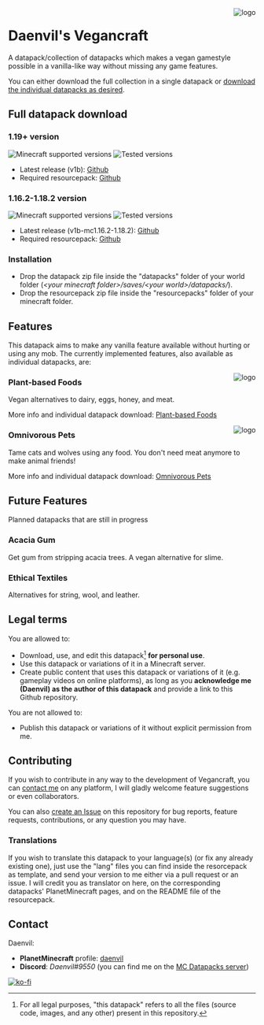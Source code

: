 <img src="../datapack/pack.png" alt="logo" align="right"/>

# Daenvil's Vegancraft
A datapack/collection of datapacks which makes a vegan gamestyle possible in a vanilla-like way without missing any game features.

You can either download the full collection in a single datapack or [download the individual datapacks as desired](#features).

## Full datapack download

### 1.19+ version

![Minecraft supported versions](https://img.shields.io/badge/supported%20MC%20versions-1.19%2B-green?style=flat-square)
![Tested versions](https://img.shields.io/badge/tested%20in-1.19-informational?style=flat-square)

- Latest release (v1b): [Github](https://github.com/daenvil/vegancraft/releases/download/v1b/vegancraft-DP_v1b.zip)
- Required resourcepack: [Github](https://github.com/daenvil/vegancraft/releases/download/v1b/vegancraft-RP_v1b.zip)

### 1.16.2-1.18.2 version
![Minecraft supported versions](https://img.shields.io/badge/supported%20MC%20versions-1.16.2--1.18.2-green?style=flat-square)
![Tested versions](https://img.shields.io/badge/tested%20in-1.18.2-informational?style=flat-square)

- Latest release (v1b-mc1.16.2-1.18.2): [Github](https://github.com/daenvil/vegancraft/releases/download/v1b-mc1.16.2-1.18.2/vegancraft-DP_v1b-mc1.16.2-1.18.2.zip)
- Required resourcepack: [Github](https://github.com/daenvil/vegancraft/releases/download/v1b-mc1.16.2-1.18.2/vegancraft-RP_v1b.zip)

[^1]: The resourcepack will give you a warning if you are not using 1.19, but it will work. Both datapack and resourcepack were tested on the mentioned versions; and also on multiplayer.

### Installation
- Drop the datapack zip file inside the "datapacks" folder of your world folder (*\<your minecraft folder\>/saves/\<your world\>/datapacks/*).
- Drop the resourcepack zip file inside the "resourcepacks" folder of your minecraft folder.

## Features
This datapack aims to make any vanilla feature available without hurting or using any mob. The currently implemented features, also available as individual datapacks, are:

<img src="./assets/vegan_food/pack.png" alt="logo" align="right"/>

### Plant-based Foods

Vegan alternatives to dairy, eggs, honey, and meat.

More info and individual datapack download: [Plant-based Foods](https://github.com/daenvil/vegancraft/wiki/Plant%E2%80%90based-Foods)

<img src="./assets/omni_pets/pack.png" alt="logo" align="right"/>

### Omnivorous Pets

Tame cats and wolves using any food. You don't need meat anymore to make animal friends!

More info and individual datapack download: [Omnivorous Pets](https://github.com/daenvil/vegancraft/wiki/Omnivorous-Pets)

## Future Features
Planned datapacks that are still in progress

### Acacia Gum

Get gum from stripping acacia trees. A vegan alternative for slime.

### Ethical Textiles
Alternatives for string, wool, and leather.

## Legal terms

You are allowed to:

- Download, use, and edit this datapack[^2] **for personal use**.
- Use this datapack or variations of it in a Minecraft server.
- Create public content that uses this datapack or variations of it (e.g. gameplay videos on online platforms), as long as you **acknowledge me (Daenvil) as the author of this datapack** and provide a link to this Github repository.

You are not allowed to:

- Publish this datapack or variations of it without explicit permission from me.

[^2]: For all legal purposes, "this datapack" refers to all the files (source code, images, and any other) present in this repository.

## Contributing
If you wish to contribute in any way to the development of Vegancraft, you can [contact me](#contact) on any platform, I will gladly welcome feature suggestions or even collaborators.

You can also [create an Issue](https://github.com/daenvil/vegancraft/issues/new/choose) on this repository for bug reports, feature requests, contributions, or any question you may have.

### Translations
If you wish to translate this datapack to your language(s) (or fix any already existing one), just use the "lang" files you can find inside the resorcepack as template, and send your version to me either via a pull request or an issue. I will credit you as translator on here, on the corresponding datapacks' PlanetMinecraft pages, and on the README file of the resourcepack.

## Contact

Daenvil:
- **PlanetMinecraft** profile: [daenvil](https://www.planetminecraft.com/member/daenvil/)
- **Discord**: *Daenvil#9550* (you can find me on the [MC Datapacks server](https://discord.gg/SnJQcfq))

[![ko-fi](https://ko-fi.com/img/githubbutton_sm.svg)](https://ko-fi.com/N4N0DSNQ5)
